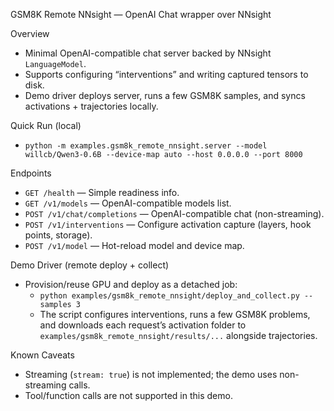 GSM8K Remote NNsight — OpenAI Chat wrapper over NNsight

Overview
- Minimal OpenAI-compatible chat server backed by NNsight `LanguageModel`.
- Supports configuring “interventions” and writing captured tensors to disk.
- Demo driver deploys server, runs a few GSM8K samples, and syncs activations + trajectories locally.

Quick Run (local)
- `python -m examples.gsm8k_remote_nnsight.server --model willcb/Qwen3-0.6B --device-map auto --host 0.0.0.0 --port 8000`

Endpoints
- `GET /health` — Simple readiness info.
- `GET /v1/models` — OpenAI-compatible models list.
- `POST /v1/chat/completions` — OpenAI-compatible chat (non-streaming).
- `POST /v1/interventions` — Configure activation capture (layers, hook points, storage).
- `POST /v1/model` — Hot-reload model and device map.

Demo Driver (remote deploy + collect)
- Provision/reuse GPU and deploy as a detached job:
  - `python examples/gsm8k_remote_nnsight/deploy_and_collect.py --samples 3`
  - The script configures interventions, runs a few GSM8K problems, and downloads each request’s activation folder to `examples/gsm8k_remote_nnsight/results/...` alongside trajectories.

Known Caveats
- Streaming (`stream: true`) is not implemented; the demo uses non-streaming calls.
- Tool/function calls are not supported in this demo.
